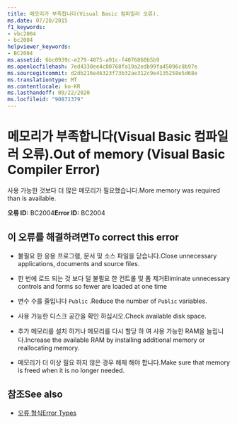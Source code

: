```yaml
---
title: 메모리가 부족합니다(Visual Basic 컴파일러 오류).
ms.date: 07/20/2015
f1_keywords:
- vbc2004
- bc2004
helpviewer_keywords:
- BC2004
ms.assetid: 6bc0939c-e279-4875-a91c-f4076860b5b9
ms.openlocfilehash: 7ed4330ee4c80768fa19a2edb99fa45096c8b97e
ms.sourcegitcommit: d2db216e46323f73b32ae312c9e4135258e5d68e
ms.translationtype: MT
ms.contentlocale: ko-KR
ms.lasthandoff: 09/22/2020
ms.locfileid: "90871379"
---
```

# <a name="out-of-memory-visual-basic-compiler-error"></a><span data-ttu-id="85d69-102">메모리가 부족합니다(Visual Basic 컴파일러 오류).</span><span class="sxs-lookup"><span data-stu-id="85d69-102">Out of memory (Visual Basic Compiler Error)</span></span>

<span data-ttu-id="85d69-103">사용 가능한 것보다 더 많은 메모리가 필요했습니다.</span><span class="sxs-lookup"><span data-stu-id="85d69-103">More memory was required than is available.</span></span>  
  
 <span data-ttu-id="85d69-104">**오류 ID:** BC2004</span><span class="sxs-lookup"><span data-stu-id="85d69-104">**Error ID:** BC2004</span></span>  
  
## <a name="to-correct-this-error"></a><span data-ttu-id="85d69-105">이 오류를 해결하려면</span><span class="sxs-lookup"><span data-stu-id="85d69-105">To correct this error</span></span>  
  
- <span data-ttu-id="85d69-106">불필요 한 응용 프로그램, 문서 및 소스 파일을 닫습니다.</span><span class="sxs-lookup"><span data-stu-id="85d69-106">Close unnecessary applications, documents and source files.</span></span>  
  
- <span data-ttu-id="85d69-107">한 번에 로드 되는 것 보다 덜 불필요 한 컨트롤 및 폼 제거</span><span class="sxs-lookup"><span data-stu-id="85d69-107">Eliminate unnecessary controls and forms so fewer are loaded at one time</span></span>  
  
- <span data-ttu-id="85d69-108">변수 수를 줄입니다 `Public` .</span><span class="sxs-lookup"><span data-stu-id="85d69-108">Reduce the number of `Public` variables.</span></span>  
  
- <span data-ttu-id="85d69-109">사용 가능한 디스크 공간을 확인 하십시오.</span><span class="sxs-lookup"><span data-stu-id="85d69-109">Check available disk space.</span></span>  
  
- <span data-ttu-id="85d69-110">추가 메모리를 설치 하거나 메모리를 다시 할당 하 여 사용 가능한 RAM을 늘립니다.</span><span class="sxs-lookup"><span data-stu-id="85d69-110">Increase the available RAM by installing additional memory or reallocating memory.</span></span>  
  
- <span data-ttu-id="85d69-111">메모리가 더 이상 필요 하지 않은 경우 해제 해야 합니다.</span><span class="sxs-lookup"><span data-stu-id="85d69-111">Make sure that memory is freed when it is no longer needed.</span></span>  
  
## <a name="see-also"></a><span data-ttu-id="85d69-112">참조</span><span class="sxs-lookup"><span data-stu-id="85d69-112">See also</span></span>

- [<span data-ttu-id="85d69-113">오류 형식</span><span class="sxs-lookup"><span data-stu-id="85d69-113">Error Types</span></span>](../../programming-guide/language-features/error-types.md)
